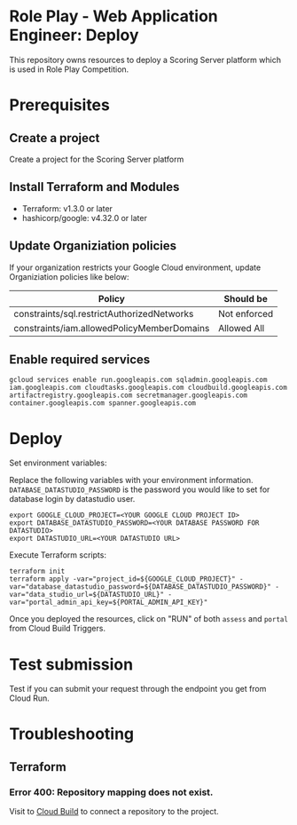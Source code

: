 # Role Play - Web Application Engineer: Deploy

This repository owns resources to deploy a Scoring Server platform which is used in Role Play Competition.

# Prerequisites

## Create a project

Create a project for the Scoring Server platform

## Install Terraform and Modules

* Terraform: v1.3.0 or later
* hashicorp/google: v4.32.0 or later

## Update Organiziation policies

If your organization restricts your Google Cloud environment, update Organiziation policies like below:

| Policy | Should be |
| ------ | --------- |
| constraints/sql.restrictAuthorizedNetworks | Not enforced |
| constraints/iam.allowedPolicyMemberDomains | Allowed All |

## Enable required services

```
gcloud services enable run.googleapis.com sqladmin.googleapis.com iam.googleapis.com cloudtasks.googleapis.com cloudbuild.googleapis.com artifactregistry.googleapis.com secretmanager.googleapis.com container.googleapis.com spanner.googleapis.com
```

# Deploy

Set environment variables:

Replace the following variables with your environment information. `DATABASE_DATASTUDIO_PASSWORD` is the password you would like to set for database login by datastudio user.

```
export GOOGLE_CLOUD_PROJECT=<YOUR GOOGLE CLOUD PROJECT ID>
export DATABASE_DATASTUDIO_PASSWORD=<YOUR DATABASE PASSWORD FOR DATASTUDIO>
export DATASTUDIO_URL=<YOUR DATASTUDIO URL>
```

Execute Terraform scripts:

```
terraform init
terraform apply -var="project_id=${GOOGLE_CLOUD_PROJECT}" -var="database_datastudio_password=${DATABASE_DATASTUDIO_PASSWORD}" -var="data_studio_url=${DATASTUDIO_URL}" -var="portal_admin_api_key=${PORTAL_ADMIN_API_KEY}"
```

Once you deployed the resources, click on "RUN" of both `assess` and `portal` from Cloud Build Triggers.

# Test submission

Test if you can submit your request through the endpoint you get from Cloud Run.

# Troubleshooting

## Terraform

### Error 400: Repository mapping does not exist.

Visit to [Cloud Build](https://console.cloud.google.com/cloud-build/triggers/connect) to connect a repository to the project.

